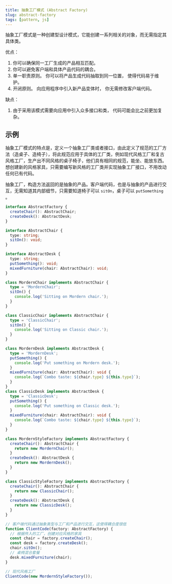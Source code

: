```yaml
---
title: 抽象工厂模式 (Abstract Factory)
slug: abstract-factory
tags: [pattern, js]
---
```


抽象工厂模式是一种创建型设计模式，它能创建一系列相关的对象，而无需指定其具体类。

优点：
1. 你可以确保同一工厂生成的产品相互匹配。
2. 你可以避免客户端和具体产品代码的耦合。
3. 单一职责原则。 你可以将产品生成代码抽取到同一位置， 使得代码易于维护。
4. 开闭原则。 向应用程序中引入新产品变体时， 你无需修改客户端代码。

缺点：
1. 由于采用该模式需要向应用中引入众多接口和类， 代码可能会比之前更加复杂。

## 示例

抽象工厂模式的特点是，定义一个抽象工厂类或者接口，由此定义了规范的工厂方法（造桌子、造椅子），将此规范应用于具体的工厂类，例如现代风格工厂和复古风格工厂，生产出不同风格的桌子椅子，他们具有相同的规范，能坐、能放东西。想创建新的风格家具，只需要编写新风格的工厂类并实现抽象工厂接口，不用改动任何已有代码。

抽象工厂，构造方法返回的是抽象的产品。客户端代码，也是与抽象的产品进行交互，无需知道其内部细节，只需要知道椅子可以 `sitOn`，桌子可以 `putSomething` 。

```ts
interface AbstractFactory {
  createChair(): AbstractChair;
  createDesk(): AbstractDesk;
}

interface AbstractChair {
  type: string;
  sitOn(): void;
}

interface AbstractDesk {
  type: string;
  putSomething(): void;
  mixedFurniture(chair: AbstractChair): void;
}

class MordernChair implements AbstractChair {
  type = 'MordernChair';
  sitOn() {
    console.log('Sitting on Mordern chair.');
  }
}

class ClassicChair implements AbstractChair {
  type = 'ClassicChair';
  sitOn() {
    console.log('Sitting on Classic chair.');
  }
}

class MordernDesk implements AbstractDesk {
  type = 'MordernDesk';
  putSomething() {
    console.log('Put something on Mordern desk.');
  }
  mixedFurniture(chair: AbstractChair): void {
    console.log(`Combo taste: ${chair.type} ${this.type}`);
  }
}
class ClassicDesk implements AbstractDesk {
  type = 'ClassicDesk';
  putSomething() {
    console.log('Put something on Classic desk.');
  }
  mixedFurniture(chair: AbstractChair): void {
    console.log(`Combo taste: ${chair.type} ${this.type}`);
  }
}

class MordernStyleFactory implements AbstractFactory {
  createChair(): AbstractChair {
    return new MordernChair();
  }
  createDesk(): AbstractDesk {
    return new MordernDesk();
  }
}

class ClassicStyleFactory implements AbstractFactory {
  createChair(): AbstractChair {
    return new ClassicChair();
  }
  createDesk(): AbstractDesk {
    return new ClassicDesk();
  }
}

// 客户端代码通过抽象类型与工厂和产品进行交互，这使得耦合度很低
function ClientCode(factory: AbstractFactory) {
  // 根据传入的工厂，创建对应风格的家具
  const chair = factory.createChair();
  const desk = factory.createDesk();
  chair.sitOn();
  // 桌椅混合套餐
  desk.mixedFurniture(chair);
}

// 现代风格工厂
ClientCode(new MordernStyleFactory());
```